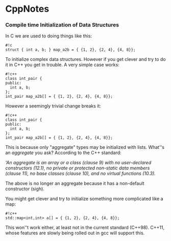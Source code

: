# CppNotes
### Compile time Initialization of Data Structures

In C we are used to doing things like this:

```
#!c
struct { int a, b; } map_a2b = { {1, 2}, {2, 4}, {4, 8}};
```

To initialize complex data structures.  However if you get clever and try to do it in C++
you get in trouble.  A very simple case works:

```
#!c++
class int_pair {
public:
  int a, b;
};
int_pair map_a2b[] = { {1, 2}, {2, 4}, {4, 8}};
```

However a seemingly trivial change breaks it:
```
#!c++
class int_pair {
public:
  int a, b;
};
int_pair map_a2b[] = { {1, 2}, {2, 4}, {4, 8}};
```

This is because only "aggregate" types may be initialized with lists.
What''s an *aggregate* you ask?  According to the C++ standard:

_'An aggregate is an array or a class (clause 9) with no user-declared constructors (12.1), no private or protected non-static data members (clause 11), no base classes (clause 10), and no virtual functions (10.3)._

The above is no longer an aggregate because it has a non-default constructor (sigh).

You might get clever and try to initialize something more complicated like a map:

```
#!c++
std::map<int,int> a[] = { {1, 2}, {2, 4}, {4, 8}};
```

This won''t work either, at least not in the current standard (C++98).
C++11, whose features are slowly being rolled out in gcc will support this.



